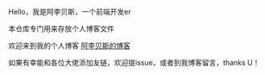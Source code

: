 Hello，我是阿李贝斯，一个前端开发er

本仓库专门用来存放个人博客文件

欢迎来到我的个人博客
[阿李贝斯的博客](https://blog.strugglinglee.cn)

如果有幸能和各位大佬添加友链，欢迎提issue，或者到我博客留言，thanks U！
